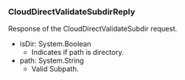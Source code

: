 ### CloudDirectValidateSubdirReply
Response of the CloudDirectValidateSubdir request.

- isDir: System.Boolean
  - Indicates if path is directory.
- path: System.String
  - Valid Subpath.
